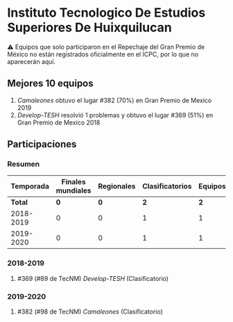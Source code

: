 # Instituto Tecnologico De Estudios Superiores De Huixquilucan

:warning: Equipos que solo participaron en el Repechaje del Gran Premio de México no están registrados oficialmente en el ICPC, por lo que no aparecerán aquí.

## Mejores 10 equipos

1. _Camaleones_ obtuvo el lugar #382 (70%) en Gran Premio de Mexico 2019
1. _Develop-TESH_ resolvió 1 problemas y obtuvo el lugar #369 (51%) en Gran Premio de Mexico 2018

## Participaciones

### Resumen

| Temporada | Finales mundiales | Regionales | Clasificatorios | Equipos |
| --- | --- | --- | --- | --- |
| **Total** | **0** | **0** | **2** | **2** |
| 2018-2019 | 0 | 0 | 1 | 1 |
| 2019-2020 | 0 | 0 | 1 | 1 |

### 2018-2019

1. #369 (#89 de TecNM) _Develop-TESH_ (Clasificatorio)

### 2019-2020

1. #382 (#98 de TecNM) _Camaleones_ (Clasificatorio)




